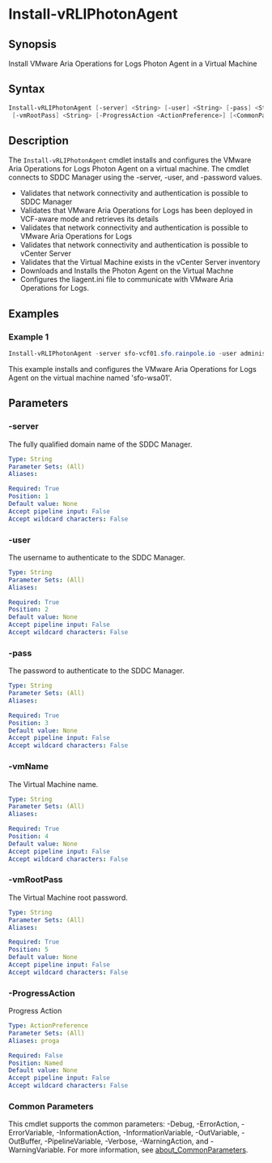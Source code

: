 # Install-vRLIPhotonAgent

## Synopsis

Install VMware Aria Operations for Logs Photon Agent in a Virtual Machine

## Syntax

```powershell
Install-vRLIPhotonAgent [-server] <String> [-user] <String> [-pass] <String> [-vmName] <String>
 [-vmRootPass] <String> [-ProgressAction <ActionPreference>] [<CommonParameters>]
```

## Description

The `Install-vRLIPhotonAgent` cmdlet installs and configures the VMware Aria Operations for Logs Photon Agent on
a virtual machine.
The cmdlet connects to SDDC Manager using the -server, -user, and -password values.

- Validates that network connectivity and authentication is possible to SDDC Manager
- Validates that VMware Aria Operations for Logs has been deployed in VCF-aware mode and retrieves its details
- Validates that network connectivity and authentication is possible to VMware Aria Operations for Logs
- Validates that network connectivity and authentication is possible to vCenter Server
- Validates that the Virtual Machine exists in the vCenter Server inventory
- Downloads and Installs the Photon Agent on the Virtual Machne
- Configures the liagent.ini file to communicate with VMware Aria Operations for Logs.

## Examples

### Example 1

```powershell
Install-vRLIPhotonAgent -server sfo-vcf01.sfo.rainpole.io -user administrator@vsphere.local -pass VMw@re1! -vmName sfo-wsa01 -vmRootPass VMw@re1!
```

This example installs and configures the VMware Aria Operations for Logs Agent on the virtual machine named 'sfo-wsa01'.

## Parameters

### -server

The fully qualified domain name of the SDDC Manager.

```yaml
Type: String
Parameter Sets: (All)
Aliases:

Required: True
Position: 1
Default value: None
Accept pipeline input: False
Accept wildcard characters: False
```

### -user

The username to authenticate to the SDDC Manager.

```yaml
Type: String
Parameter Sets: (All)
Aliases:

Required: True
Position: 2
Default value: None
Accept pipeline input: False
Accept wildcard characters: False
```

### -pass

The password to authenticate to the SDDC Manager.

```yaml
Type: String
Parameter Sets: (All)
Aliases:

Required: True
Position: 3
Default value: None
Accept pipeline input: False
Accept wildcard characters: False
```

### -vmName

The Virtual Machine name.

```yaml
Type: String
Parameter Sets: (All)
Aliases:

Required: True
Position: 4
Default value: None
Accept pipeline input: False
Accept wildcard characters: False
```

### -vmRootPass

The Virtual Machine root password.

```yaml
Type: String
Parameter Sets: (All)
Aliases:

Required: True
Position: 5
Default value: None
Accept pipeline input: False
Accept wildcard characters: False
```

### -ProgressAction

Progress Action

```yaml
Type: ActionPreference
Parameter Sets: (All)
Aliases: proga

Required: False
Position: Named
Default value: None
Accept pipeline input: False
Accept wildcard characters: False
```

### Common Parameters

This cmdlet supports the common parameters: -Debug, -ErrorAction, -ErrorVariable, -InformationAction, -InformationVariable, -OutVariable, -OutBuffer, -PipelineVariable, -Verbose, -WarningAction, and -WarningVariable. For more information, see [about_CommonParameters](http://go.microsoft.com/fwlink/?LinkID=113216).
